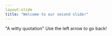 ```yaml
---
layout:slide
title: "Welcome to our second slide!"
---
```

"A witty quotation"
Use the left arrow to go back!
